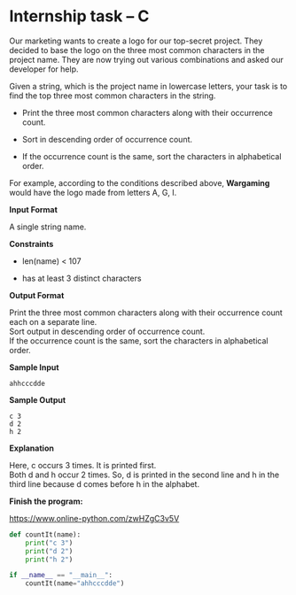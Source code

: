 
# Internship task – C

Our marketing wants to create a logo for our top-secret project. They decided to base the logo on the three most common characters in the project name. They are now trying out various combinations and asked our developer for help.

Given a string, which is the project name in lowercase letters, your task is to find the top three most common characters in the string.

* Print the three most common characters along with their occurrence count.

* Sort in descending order of occurrence count.

* If the occurrence count is the same, sort the characters in alphabetical order.

For example, according to the conditions described above, **Wargaming** would have the logo made from letters A, G, I.

**Input Format**

A single string name.

**Constraints**

* len(name) < 107

* has at least 3 distinct characters

**Output Format**

Print the three most common characters along with their occurrence count each on a separate line.  
Sort output in descending order of occurrence count.  
If the occurrence count is the same, sort the characters in alphabetical order.

**Sample Input**
```
ahhcccdde
```

**Sample Output**

```
c 3
d 2
h 2
```

**Explanation**

Here, c occurs 3 times. It is printed first.  
Both d and h occur 2 times. So, d is printed in the second line and h in the third line because d comes before h in the alphabet.

**Finish the program:**

https://www.online-python.com/zwHZgC3v5V

```python
def countIt(name):
    print("c 3")
    print("d 2")
    print("h 2")

if __name__ == "__main__":
    countIt(name="ahhcccdde")
```
